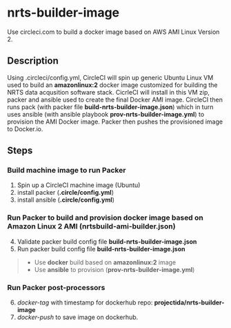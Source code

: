 # nrts-builder-image

Use circleci.com to build a docker image based on AWS AMI Linux Version 2. 

## Description

Using .circleci/config.yml, CircleCI will spin up generic Ubuntu Linux VM used to build an **amazonlinux:2** docker image customized for building the NRTS data acqusition software stack. CicrleCI will install in this VM zip, packer and ansible used to create the final Docker AMI image. CircleCI then runs pack (with packer file __build-nrts-builder-image.json__) which in turn uses ansible (with ansible playbook __prov-nrts-builder-image.yml__) to provision the AMI Docker image. Packer then pushes the provisioned image to Docker.io.

## Steps

### Build machine image to run Packer

1. Spin up a CircleCI machine image (Ubuntu)
2. install packer (**.circle/config.yml**)
3. install ansible (**.circle/config.yml**)

### Run Packer to build and provision docker image based on Amazon Linux 2 AMI (**nrtsbuild-ami-builder.json**)

4. Validate packer build config file **build-nrts-builder-image.json**
5. Run packer build config file **build-nrts-builder-image.json**
>
> - Use **docker** build based on **amazonlinux:2** image
> - Use **ansible** to provision (**prov-nrts-builder-image.yml**)
>
### Run Packer post-processors

6. _docker-tag_ with timestamp for dockerhub repo: **projectida/nrts-builder-image**
7. _docker-push_ to save image on dockerhub.
